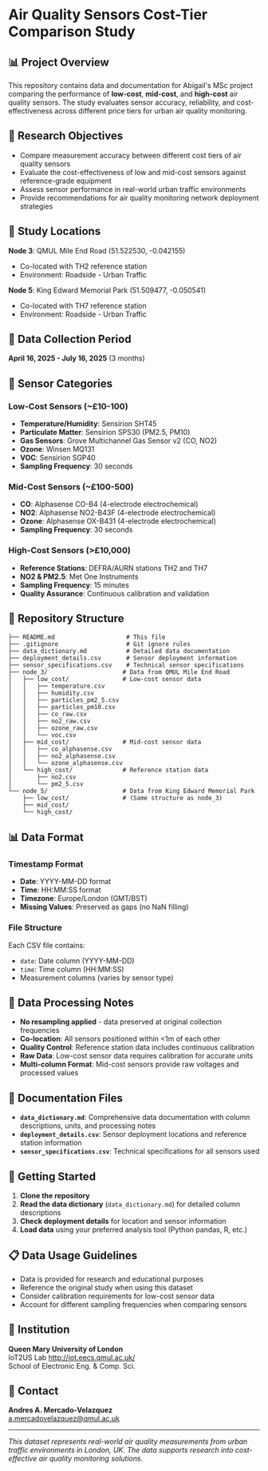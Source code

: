 # Air Quality Sensors Cost-Tier Comparison Study

## 📊 Project Overview

This repository contains data and documentation for Abigail's MSc project comparing the performance of **low-cost**, **mid-cost**, and **high-cost** air quality sensors. The study evaluates sensor accuracy, reliability, and cost-effectiveness across different price tiers for urban air quality monitoring.

## 🎯 Research Objectives

- Compare measurement accuracy between different cost tiers of air quality sensors
- Evaluate the cost-effectiveness of low and mid-cost sensors against reference-grade equipment
- Assess sensor performance in real-world urban traffic environments
- Provide recommendations for air quality monitoring network deployment strategies

## 📍 Study Locations

**Node 3**: QMUL Mile End Road (51.522530, -0.042155)
- Co-located with TH2 reference station
- Environment: Roadside - Urban Traffic

**Node 5**: King Edward Memorial Park (51.509477, -0.050541)
- Co-located with TH7 reference station  
- Environment: Roadside - Urban Traffic

## 📅 Data Collection Period

**April 16, 2025 - July 16, 2025** (3 months)

## 🔬 Sensor Categories

### Low-Cost Sensors (~£10-100)
- **Temperature/Humidity**: Sensirion SHT45
- **Particulate Matter**: Sensirion SPS30 (PM2.5, PM10)
- **Gas Sensors**: Grove Multichannel Gas Sensor v2 (CO, NO2)
- **Ozone**: Winsen MQ131
- **VOC**: Sensirion SGP40
- **Sampling Frequency**: 30 seconds

### Mid-Cost Sensors (~£100-500)
- **CO**: Alphasense CO-B4 (4-electrode electrochemical)
- **NO2**: Alphasense NO2-B43F (4-electrode electrochemical)
- **Ozone**: Alphasense OX-B431 (4-electrode electrochemical)
- **Sampling Frequency**: 30 seconds

### High-Cost Sensors (>£10,000)
- **Reference Stations**: DEFRA/AURN stations TH2 and TH7
- **NO2 & PM2.5**: Met One Instruments
- **Sampling Frequency**: 15 minutes
- **Quality Assurance**: Continuous calibration and validation

## 📁 Repository Structure

```
├── README.md                    # This file
├── .gitignore                   # Git ignore rules
├── data_dictionary.md           # Detailed data documentation
├── deployment_details.csv       # Sensor deployment information
├── sensor_specifications.csv    # Technical sensor specifications
├── node_3/                     # Data from QMUL Mile End Road
│   ├── low_cost/               # Low-cost sensor data
│   │   ├── temperature.csv
│   │   ├── humidity.csv
│   │   ├── particles_pm2_5.csv
│   │   ├── particles_pm10.csv
│   │   ├── co_raw.csv
│   │   ├── no2_raw.csv
│   │   ├── ozone_raw.csv
│   │   └── voc.csv
│   ├── mid_cost/               # Mid-cost sensor data
│   │   ├── co_alphasense.csv
│   │   ├── no2_alphasense.csv
│   │   └── ozone_alphasense.csv
│   └── high_cost/              # Reference station data
│       ├── no2.csv
│       └── pm2_5.csv
└── node_5/                     # Data from King Edward Memorial Park
    ├── low_cost/               # (Same structure as node_3)
    ├── mid_cost/
    └── high_cost/
```

## 📊 Data Format

### Timestamp Format
- **Date**: YYYY-MM-DD format
- **Time**: HH:MM:SS format  
- **Timezone**: Europe/London (GMT/BST)
- **Missing Values**: Preserved as gaps (no NaN filling)

### File Structure
Each CSV file contains:
- `date`: Date column (YYYY-MM-DD)
- `time`: Time column (HH:MM:SS)
- Measurement columns (varies by sensor type)

## 🔧 Data Processing Notes

- **No resampling applied** - data preserved at original collection frequencies
- **Co-location**: All sensors positioned within <1m of each other
- **Quality Control**: Reference station data includes continuous calibration
- **Raw Data**: Low-cost sensor data requires calibration for accurate units
- **Multi-column Format**: Mid-cost sensors provide raw voltages and processed values

## 📖 Documentation Files

- **`data_dictionary.md`**: Comprehensive data documentation with column descriptions, units, and processing notes
- **`deployment_details.csv`**: Sensor deployment locations and reference station information
- **`sensor_specifications.csv`**: Technical specifications for all sensors used

## 🚀 Getting Started

1. **Clone the repository**
2. **Read the data dictionary** (`data_dictionary.md`) for detailed column descriptions
3. **Check deployment details** for location and sensor information
4. **Load data** using your preferred analysis tool (Python pandas, R, etc.)

## 📋 Data Usage Guidelines

- Data is provided for research and educational purposes
- Reference the original study when using this dataset
- Consider calibration requirements for low-cost sensor data
- Account for different sampling frequencies when comparing sensors

## 🏫 Institution

**Queen Mary University of London**  
IoT2US Lab http://iot.eecs.qmul.ac.uk/  
School of Electronic Eng. & Comp. Sci.  

## 📧 Contact

**Andres A. Mercado-Velazquez**  
[a.mercadovelazquez@qmul.ac.uk](mailto:a.mercadovelazquez@qmul.ac.uk)  

---

*This dataset represents real-world air quality measurements from urban traffic environments in London, UK. The data supports research into cost-effective air quality monitoring solutions.*
